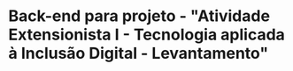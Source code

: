 # Back-end para projeto - "Atividade Extensionista I - Tecnologia aplicada à Inclusão Digital - Levantamento"
